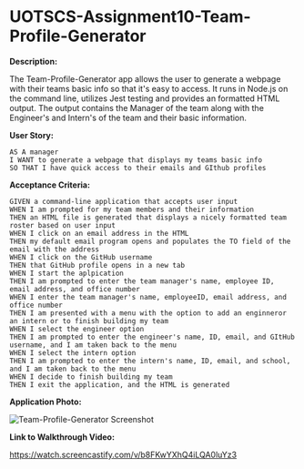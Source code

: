 # UOTSCS-Assignment10-Team-Profile-Generator

**Description:**

The Team-Profile-Generator app allows the user to generate a webpage with their teams basic info so that it's easy to access. It runs in Node.js on the command line, utilizes Jest testing and provides an formatted HTML output. The output contains the Manager of the team along with the Engineer's and Intern's of the team and their basic information.

**User Story:**
```
AS A manager
I WANT to generate a webpage that displays my teams basic info
SO THAT I have quick access to their emails and GIthub profiles
```
**Acceptance Criteria:**
```
GIVEN a command-line application that accepts user input
WHEN I am prompted for my team members and their information
THEN an HTML file is generated that displays a nicely formatted team roster based on user input
WHEN I click on an email address in the HTML
THEN my default email program opens and populates the TO field of the email with the address
WHEN I click on the GitHub username
THEN that GitHub profile opens in a new tab
WHEN I start the aplpication
THEN I am prompted to enter the team manager's name, employee ID, email address, and office number
WHEN I enter the team manager's name, employeeID, email address, and office number
THEN I am presented with a menu with the option to add an enginneror an intern or to finish building my team
WHEN I select the engineer option
THEN I am prompted to enter the engineer's name, ID, email, and GItHub username, and I am taken back to the menu
WHEN I select the intern option
THEN I am prompted to enter the intern's name, ID, email, and school, and I am taken back to the menu
WHEN I decide to finish building my team
THEN I exit the application, and the HTML is generated
```
**Application Photo:**

![Team-Profile-Generator Screenshot](https://user-images.githubusercontent.com/85413293/142668597-44ac1503-cfe9-4af6-bbc5-5b7ab85d4739.png)


**Link to Walkthrough Video:**

https://watch.screencastify.com/v/b8FKwYXhQ4iLQA0luYz3
